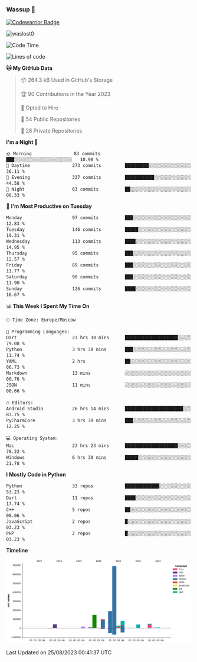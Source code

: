 ### Wassup 👋

[![Codewarrior Badge](https://www.codewars.com/users/waslost/badges/small)](https://www.codewars.com/users/waslost)

<p align="left"> <img src="https://komarev.com/ghpvc/?username=waslost0" alt="waslost0" /></p>

<!--START_SECTION:waka-->
![Code Time](http://img.shields.io/badge/Code%20Time-2%2C926%20hrs%2053%20mins-blue)

![Lines of code](https://img.shields.io/badge/From%20Hello%20World%20I%27ve%20Written-1.4%20million%20lines%20of%20code-blue)

**🐱 My GitHub Data** 

> 📦 264.3 kB Used in GitHub's Storage 
 > 
> 🏆 90 Contributions in the Year 2023
 > 
> 💼 Opted to Hire
 > 
> 📜 54 Public Repositories 
 > 
> 🔑 28 Private Repositories 
 > 
**I'm a Night 🦉** 

```text
🌞 Morning                83 commits          ███░░░░░░░░░░░░░░░░░░░░░░   10.98 % 
🌆 Daytime                273 commits         █████████░░░░░░░░░░░░░░░░   36.11 % 
🌃 Evening                337 commits         ███████████░░░░░░░░░░░░░░   44.58 % 
🌙 Night                  63 commits          ██░░░░░░░░░░░░░░░░░░░░░░░   08.33 % 
```
📅 **I'm Most Productive on Tuesday** 

```text
Monday                   97 commits          ███░░░░░░░░░░░░░░░░░░░░░░   12.83 % 
Tuesday                  146 commits         █████░░░░░░░░░░░░░░░░░░░░   19.31 % 
Wednesday                113 commits         ████░░░░░░░░░░░░░░░░░░░░░   14.95 % 
Thursday                 95 commits          ███░░░░░░░░░░░░░░░░░░░░░░   12.57 % 
Friday                   89 commits          ███░░░░░░░░░░░░░░░░░░░░░░   11.77 % 
Saturday                 90 commits          ███░░░░░░░░░░░░░░░░░░░░░░   11.90 % 
Sunday                   126 commits         ████░░░░░░░░░░░░░░░░░░░░░   16.67 % 
```


📊 **This Week I Spent My Time On** 

```text
🕑︎ Time Zone: Europe/Moscow

💬 Programming Languages: 
Dart                     23 hrs 38 mins      ████████████████████░░░░░   79.08 % 
Python                   3 hrs 30 mins       ███░░░░░░░░░░░░░░░░░░░░░░   11.74 % 
YAML                     2 hrs               ██░░░░░░░░░░░░░░░░░░░░░░░   06.73 % 
Markdown                 13 mins             ░░░░░░░░░░░░░░░░░░░░░░░░░   00.76 % 
JSON                     11 mins             ░░░░░░░░░░░░░░░░░░░░░░░░░   00.66 % 

🔥 Editors: 
Android Studio           26 hrs 14 mins      ██████████████████████░░░   87.75 % 
PyCharmCore              3 hrs 39 mins       ███░░░░░░░░░░░░░░░░░░░░░░   12.25 % 

💻 Operating System: 
Mac                      23 hrs 23 mins      ████████████████████░░░░░   78.22 % 
Windows                  6 hrs 30 mins       █████░░░░░░░░░░░░░░░░░░░░   21.78 % 
```

**I Mostly Code in Python** 

```text
Python                   33 repos            █████████████░░░░░░░░░░░░   53.23 % 
Dart                     11 repos            ████░░░░░░░░░░░░░░░░░░░░░   17.74 % 
C++                      5 repos             ██░░░░░░░░░░░░░░░░░░░░░░░   08.06 % 
JavaScript               2 repos             █░░░░░░░░░░░░░░░░░░░░░░░░   03.23 % 
PHP                      2 repos             █░░░░░░░░░░░░░░░░░░░░░░░░   03.23 % 
```



**Timeline**

![Lines of Code chart](https://raw.githubusercontent.com/waslost0/waslost0/master/assets/bar_graph.png)


 Last Updated on 25/08/2023 00:41:37 UTC
<!--END_SECTION:waka-->


